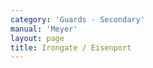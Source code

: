 ```yaml
---
category: 'Guards - Secondary'
manual: 'Meyer'
layout: page
title: Irongate / Eisenport
---
```


<link rel="import" href="/bower_components/polymer/polymer.html">
<link rel="import" href="shared-styles.html">

<dom-module id="{{ page.url | split:'/' | last | remove: '.html' }}-element">
  <template>
    <style include="shared-styles">
      :host {
        display: block;

        padding: 10px;
      }
    </style>

    <div class="card">

      <h1>{{ page.title }}</h1>
      <blockquote><p>The Irongate is done thus: stand with your right foot forward and hold your sword with the hilt in front of your knee with straight hanging arms, so that your point extends up toward your opponent's face. Thus you have your sword in front of you for protection like an iron door; for when you stand with your feet wide, so that your body is low, you can put off all cuts and thrusts from this position.</p></blockquote>

      <p>Unfortunately there is no illustration demonstrate this guard in the longsword manual but there is a similar guard in Rapier. One might think of it as <a href="langort">Long Point</a> or an extended <a href="pflug">Plow</a> with the sword in front of the body.</p>

      <img class="card-image" src="/manuals/meyer/images/guards/eisenport-rapier-illustration.jpg">

      <p>It is useful to note that the description is also very similiar to Liechtenauer's Speaking Window. For reference, here is Pseudo-Peter von Danzig's text on the Speaking Window:</p>
      <blockquote><p>Mark, you have heard before how you shall position yourself before the man with the sword in the Four Guards, and you shall fence therefrom. So shall you now also know the Speaking-Window, which is also a guard that you may well stand in, and the guard that is called the Long Point is the noblest and the best ward with the sword. Whoever correctly fences therefrom can force the man, that he must let you strike as you desire, and may not come to strikes and stabs himself before the point.</p>

      <p>Position yourself thus in the Speaking-Window: When you go to him with the pre-fencing, with whatever hew you then come on him (whether it be a Under or an Over-hew), then let the long point always shoot in to his face or his breast with the hew. Therewith you force him, so that he must parry you or bind on the sword, and when he thus has bound on, then remain strongly with the long edge on the sword and stand freely and see his business (what he will further fence against you). If he pulls off backwards from the sword, then follow after him with the point to the opening. Or, if he strikes around from the sword to the other side, then bind after his hew strongly above to his head. Or, if he will not draw off from the sword or strike around, then work with the Doubling (or otherwise with other techniques) thereafter as you find him Weak or Strong on the sword.</p>

      <p>And is also called the Speaking-Window. Mark, when you come close to him with the pre-fencing, then set your left foot before, and hold the long point with your arms against his face or his breast before you bind him on the sword, and stand freely and see[20] what he will fence against you. If he then hews in to your head long above, then drive up and Wind against his hew with the sword in the Ox, and stab into his face. Or, if he hews to your sword and not to your body, then Change through and stab in to the other side. If he runs in and is high with his arms, then drive the Under-slice. Or, if he runs in through with wrestling and is low with his arms, then drive the arm wrestling. Thus you may drive all techniques from the Long Point.</p></blockquote>

    </div>
  </template>

  <script>
    Polymer({
      is: '{{ page.url | split:'/' | last | remove: '.html' }}-element',
    });
  </script>
</dom-module>